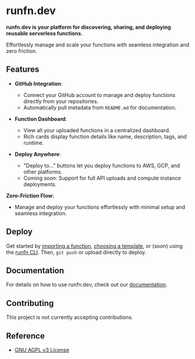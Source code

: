 # runfn.dev

**runfn.dev is your platform for discovering, sharing, and deploying reusable serverless functions.**

Effortlessly manage and scale your functions with seamless integration and zero friction.

## Features

- **GitHub Integration**:
  - Connect your GitHub account to manage and deploy functions directly from your repositories.
  - Automatically pull metadata from `README.md` for documentation.

- **Function Dashboard**:
  - View all your uploaded functions in a centralized dashboard.
  - Rich cards display function details like name, description, tags, and runtime.

- **Deploy Anywhere**:
  - "Deploy to..." buttons let you deploy functions to AWS, GCP, and other platforms.
  - Coming soon: Support for full API uploads and compute instance deployments.

**Zero-Friction Flow:**  
  - Manage and deploy your functions effortlessly with minimal setup and seamless integration.

## Deploy

Get started by [importing a function](https://runfn.dev/new), [choosing a template](https://runfn.dev/templates), or (soon) using the [runfn CLI](https://runfn.dev/cli). Then, `git push` or upload directly to deploy.

## Documentation

For details on how to use runfn.dev, check out our [documentation](https://runfn.dev/docs).

## Contributing

This project is not currently accepting contributions. 

## Reference

- [GNU AGPL v3 License](./LICENSE)
